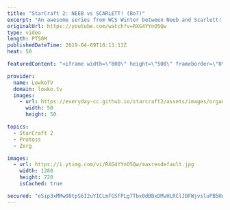 ```yaml
---
title: "StarCraft 2: NEEB vs SCARLETT! (Bo7)"
excerpt: "An awesome series from WCS Winter between Neeb and Scarlett! Subscribe for more videos: http://lowko.tv/youtube More StarCraft 2 casts: https://youtu.be/BfikSEkWzao  In this best-of-7 series I cast the Grand Finals of the WCS Winter America between two channel favourites.  Check out Lowko merchandise:"
originalUrl: https://youtube.com/watch?v=RXG4YYnO5Qw
type: video
length: PT50M
publishedDateTime: 2019-04-09T18:13:13Z
heat: 50

featuredContent: "<iframe width=\"800\" height=\"500\" frameborder=\"0\" src=\"https://www.youtube.com/embed/RXG4YYnO5Qw\" allow=\"accelerometer; autoplay; encrypted-media; gyroscope; picture-in-picture\" allowfullscreen></iframe>"

provider:
  name: LowkoTV
  domain: lowko.tv
  images:
    - url: https://everyday-cc.github.io/starcraft2/assets/images/organizations/lowko.tv-50x50.jpg
      width: 50
      height: 50

topics:
  - StarCraft 2
  - Protoss
  - Zerg

images:
  - url: https://i.ytimg.com/vi/RXG4YYnO5Qw/maxresdefault.jpg
    width: 1280
    height: 720
    isCached: true

secured: "e5ip3xMMwO8tpS6I2uYICLmFGSFPLg7Tbx0dBBxDMvHLRClJBFWjvsluPB5HdbZZ9Ot/O9jSDnl9LDSEewqHXrjrIi82CPsduLFeXBCS1VKbeT29MmC1uevZKngnG1tVclJqS/WAf8vIsKfd9ZymabFH5HMgBt8byL6CCkCmwMt8kBLLNVFGoEMPQvUkB4svOu8LD+QScrpRfC4VtLUgyShxJdG4VZ6Cbu13b8IrjTGCkLxBWK5fUxgycgRhcUG4+J9wSGnXrrA1RJCefCN6d6iwlI/J4W27Kw/M5zrpEJdUtaHmvSkfVvTHw21R1eYF1iDW7XfMRXJS2xLTNU7DVk9p11DFJBU/U6dBmEVFHb13ZauqjhRjo0M6v/P3f6d7H28RPjSDr7YGxDx44gVvY57QYp8oYI3i0Dm7FK4xk/c=;6YZQBuzk66Unn3kXymK+Fw=="
---
```


